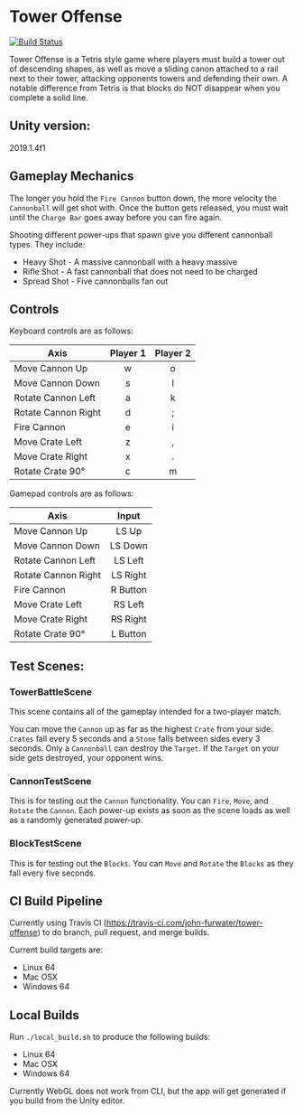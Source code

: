 # Tower Offense

[![Build Status](https://travis-ci.com/john-furwater/tower-offense.svg?branch=master)](https://travis-ci.com/john-furwater/tower-offense)

Tower Offense is a Tetris style game where players must build a tower out of
descending shapes, as well as move a sliding canon attached to a rail next to
their tower, attacking opponents towers and defending their own.  A notable
difference from Tetris is that blocks do NOT disappear when you complete a solid
line.

## Unity version:
2019.1.4f1

## Gameplay Mechanics

The longer you hold the `Fire Cannon` button down, the more velocity the
`Cannonball` will get shot with.  Once the button gets released, you must wait
until the `Charge Bar` goes away before you can fire again.

Shooting different power-ups that spawn give you different cannonball types.
They include:
* Heavy Shot - A massive cannonball with a heavy massive
* Rifle Shot - A fast cannonball that does not need to be charged
* Spread Shot - Five cannonballs fan out

## Controls

Keyboard controls are as follows:

|   Axis               | Player 1 | Player 2 |
| -------------------- |:--------:|:--------:|
| Move Cannon Up       | w        | o        |
| Move Cannon Down     | s        | l        |
| Rotate Cannon Left   | a        | k        |
| Rotate Cannon Right  | d        | ;        |
| Fire Cannon          | e        | i        |
| Move Crate Left      | z        | ,        |
| Move Crate Right     | x        | .        |
| Rotate Crate 90&deg; | c        | m        |

Gamepad controls are as follows:

|   Axis               | Input    |
| -------------------- |:--------:|
| Move Cannon Up       | LS Up    |
| Move Cannon Down     | LS Down  |
| Rotate Cannon Left   | LS Left  |
| Rotate Cannon Right  | LS Right |
| Fire Cannon          | R Button |
| Move Crate Left      | RS Left  |
| Move Crate Right     | RS Right |
| Rotate Crate 90&deg; | L Button |

## Test Scenes:
### TowerBattleScene

This scene contains all of the gameplay intended for a two-player match.

You can move the `Cannon` up as far as the highest `Crate` from your side.
`Crates` fall every 5 seconds and a `Stone` falls between sides every 3 seconds.
Only a `Cannonball` can destroy the `Target`.  If the `Target` on your side gets
destroyed, your opponent wins.

### CannonTestScene

This is for testing out the `Cannon` functionality.  You can `Fire`, `Move`, and
`Rotate` the `Cannon`.  Each power-up exists as soon as the scene loads as well
as a randomly generated power-up.

### BlockTestScene

This is for testing out the `Blocks`.  You can `Move` and `Rotate` the `Blocks`
as they fall every five seconds.

## CI Build Pipeline
Currently using Travis CI (https://travis-ci.com/john-furwater/tower-offense) to
do branch, pull request, and merge builds.

Current build targets are:
* Linux 64
* Mac OSX
* Windows 64

## Local Builds
Run ```./local_build.sh``` to produce the following builds:
* Linux 64
* Mac OSX
* Windows 64

Currently WebGL does not work from CLI, but the app will get generated if you
build from the Unity editor.

